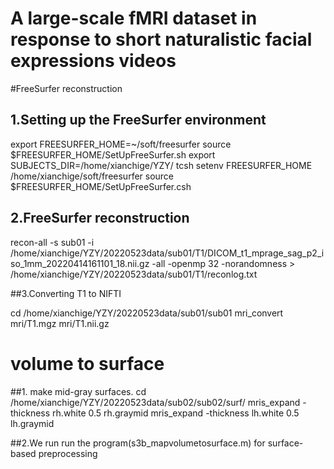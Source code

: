 # A large-scale fMRI dataset in response to short naturalistic facial expressions videos

#FreeSurfer reconstruction
## 1.Setting up the FreeSurfer environment

export FREESURFER_HOME=~/soft/freesurfer
source $FREESURFER_HOME/SetUpFreeSurfer.sh
export SUBJECTS_DIR=/home/xianchige/YZY/
tcsh
setenv FREESURFER_HOME /home/xianchige/soft/freesurfer
source $FREESURFER_HOME/SetUpFreeSurfer.csh

## 2.FreeSurfer reconstruction

recon-all -s sub01 -i /home/xianchige/YZY/20220523data/sub01/T1/DICOM_t1_mprage_sag_p2_iso_1mm_20220414161101_18.nii.gz  -all -openmp 32 -norandomness > /home/xianchige/YZY/20220523data/sub01/T1/reconlog.txt

##3.Converting T1 to NIFTI

cd /home/xianchige/YZY/20220523data/sub01/sub01
mri_convert mri/T1.mgz mri/T1.nii.gz

# volume to surface
##1. make mid-gray surfaces.
cd /home/xianchige/YZY/20220523data/sub02/sub02/surf/
mris_expand -thickness rh.white 0.5 rh.graymid
mris_expand -thickness lh.white 0.5 lh.graymid

##2.We run run the program(s3b_mapvolumetosurface.m)  for surface-based preprocessing